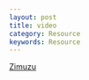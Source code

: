 ```yaml
---
layout: post
title: video
category: Resource
keywords: Resource
---
```


[Zimuzu](http://www.zimuzu.tv/)
